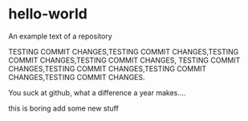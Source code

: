 # hello-world
An example text of a repository


TESTING COMMIT CHANGES,TESTING COMMIT CHANGES,TESTING COMMIT CHANGES,TESTING COMMIT CHANGES,
TESTING COMMIT CHANGES,TESTING COMMIT CHANGES,TESTING COMMIT CHANGES,TESTING COMMIT CHANGES.


You suck at github, what a difference a year makes....

this is boring add some new stuff

